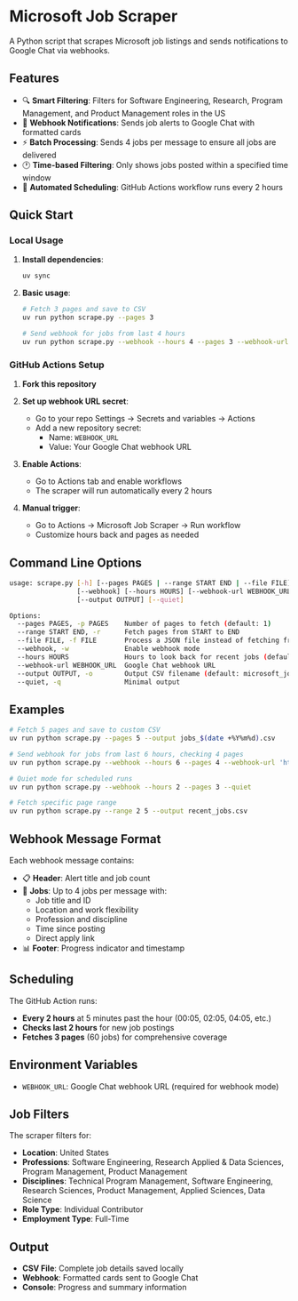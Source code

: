 # Microsoft Job Scraper

A Python script that scrapes Microsoft job listings and sends notifications to Google Chat via webhooks.

## Features

- 🔍 **Smart Filtering**: Filters for Software Engineering, Research, Program Management, and Product Management roles in the US
- 📱 **Webhook Notifications**: Sends job alerts to Google Chat with formatted cards
- ⚡ **Batch Processing**: Sends 4 jobs per message to ensure all jobs are delivered
- 🕐 **Time-based Filtering**: Only shows jobs posted within a specified time window
- 🤖 **Automated Scheduling**: GitHub Actions workflow runs every 2 hours

## Quick Start

### Local Usage

1. **Install dependencies**:
   ```bash
   uv sync
   ```

2. **Basic usage**:
   ```bash
   # Fetch 3 pages and save to CSV
   uv run python scrape.py --pages 3

   # Send webhook for jobs from last 4 hours
   uv run python scrape.py --webhook --hours 4 --pages 3 --webhook-url 'YOUR_WEBHOOK_URL'
   ```

### GitHub Actions Setup

1. **Fork this repository**

2. **Set up webhook URL secret**:
   - Go to your repo Settings → Secrets and variables → Actions
   - Add a new repository secret:
     - Name: `WEBHOOK_URL`
     - Value: Your Google Chat webhook URL

3. **Enable Actions**:
   - Go to Actions tab and enable workflows
   - The scraper will run automatically every 2 hours

4. **Manual trigger**:
   - Go to Actions → Microsoft Job Scraper → Run workflow
   - Customize hours back and pages as needed

## Command Line Options

```bash
usage: scrape.py [-h] [--pages PAGES | --range START END | --file FILE]
                 [--webhook] [--hours HOURS] [--webhook-url WEBHOOK_URL]
                 [--output OUTPUT] [--quiet]

Options:
  --pages PAGES, -p PAGES    Number of pages to fetch (default: 1)
  --range START END, -r      Fetch pages from START to END
  --file FILE, -f FILE       Process a JSON file instead of fetching from API
  --webhook, -w              Enable webhook mode
  --hours HOURS              Hours to look back for recent jobs (default: 4)
  --webhook-url WEBHOOK_URL  Google Chat webhook URL
  --output OUTPUT, -o        Output CSV filename (default: microsoft_jobs.csv)
  --quiet, -q                Minimal output
```

## Examples

```bash
# Fetch 5 pages and save to custom CSV
uv run python scrape.py --pages 5 --output jobs_$(date +%Y%m%d).csv

# Send webhook for jobs from last 6 hours, checking 4 pages
uv run python scrape.py --webhook --hours 6 --pages 4 --webhook-url 'https://...'

# Quiet mode for scheduled runs
uv run python scrape.py --webhook --hours 2 --pages 3 --quiet

# Fetch specific page range
uv run python scrape.py --range 2 5 --output recent_jobs.csv
```

## Webhook Message Format

Each webhook message contains:
- 📋 **Header**: Alert title and job count
- 🔢 **Jobs**: Up to 4 jobs per message with:
  - Job title and ID
  - Location and work flexibility
  - Profession and discipline
  - Time since posting
  - Direct apply link
- 📊 **Footer**: Progress indicator and timestamp

## Scheduling

The GitHub Action runs:
- **Every 2 hours** at 5 minutes past the hour (00:05, 02:05, 04:05, etc.)
- **Checks last 2 hours** for new job postings
- **Fetches 3 pages** (60 jobs) for comprehensive coverage

## Environment Variables

- `WEBHOOK_URL`: Google Chat webhook URL (required for webhook mode)

## Job Filters

The scraper filters for:
- **Location**: United States
- **Professions**: Software Engineering, Research Applied & Data Sciences, Program Management, Product Management
- **Disciplines**: Technical Program Management, Software Engineering, Research Sciences, Product Management, Applied Sciences, Data Science
- **Role Type**: Individual Contributor
- **Employment Type**: Full-Time

## Output

- **CSV File**: Complete job details saved locally
- **Webhook**: Formatted cards sent to Google Chat
- **Console**: Progress and summary information